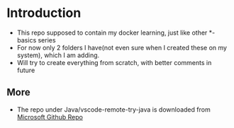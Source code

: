 # Introduction

- This repo supposed to contain my docker learning, just like other \*-basics series
- For now only 2 folders I have(not even sure when I created these on my system), which I am adding.
- Will try to create everything from scratch, with better comments in future

## More

- The repo under Java/vscode-remote-try-java is downloaded from [Microsoft Github Repo](https://github.com/Microsoft/vscode-remote-try-java)
